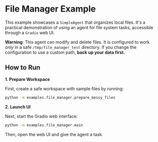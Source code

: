 # File Manager Example

This example showcases a `SimpleAgent` that organizes local files. It's a practical demonstration of using an agent for file system tasks, accessible through a `Gradio` web UI.

**Warning**: This agent can modify and delete files. It is configured to work *only* in a safe `/tmp/file_manager_test` directory. If you change the configuration to use a custom path, **back up your data first**.

## How to Run

**1. Prepare Workspace**

First, create a safe workspace with sample files by running:
```bash
python -m examples.file_manager.prepare_messy_files
```

**2. Launch UI**

Next, start the Gradio web interface:
```bash
python -m examples.file_manager.main
```

Then, open the web UI and give the agent a task.